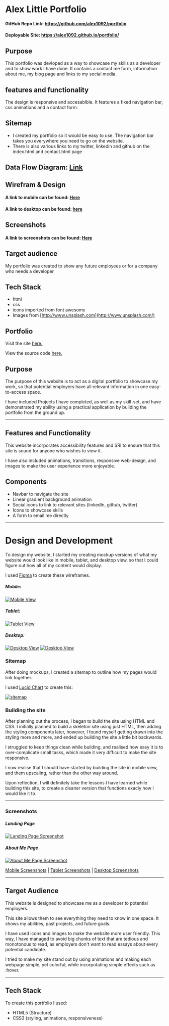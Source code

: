 # Alex Little Portfolio

#### GitHub Repo Link: https://github.com/alex1092/portfolio

#### Deployable Site: https://alex1092.github.io/portfolio/

## Purpose

This portfolio was devloped as a way to showcase my skills as a developer and to show work I have done. It contains a contact me form, information about me, my blog page and links to my social media.

## features and functionality

The design is responsive and accesablble. It features a fixed navigation bar, css animations and a contact form.

## Sitemap

- I created my portfolio so it would be easy to use. The navigation bar takes you everywhere you need to go on the website.
- There is also various links to my twitter, linkedin and github on the index.html and contact.html page

## Data Flow Diagram: [Link](https://github.com/alex1092/portfolio/blob/master/docs/data-flow-diagram.png)

## Wirefram & Design

#### A link to mobile can be found: [Here](https://github.com/alex1092/portfolio/blob/master/docs/wireframe/wirefram-mobile.png)

#### A link to desktop can be found: [here](https://github.com/alex1092/portfolio/blob/master/docs/wireframe/wirefram-desktop.png)

## Screenshots

#### A link to screenshots can be found: [Here](https://github.com/alex1092/portfolio/tree/master/docs/screenshots)

## Target audience

My portfolio was created to show any future employees or for a company who needs a developer

## Tech Stack

- html
- css
- icons imported from font awesome
- Images from [http://www.unsplash.com](http://www.unsplash.com/)







## Portfolio

Visit the site [here.](https://heyitsmetazg.github.io/TanyaGibbs_T1A3/src/index.html)

View the source code [here.](https://github.com/HeyitsmeTazG/TanyaGibbs_T1A3/tree/master/src)

## Purpose

The purpose of this website is to act as a digital portfolio to showcase my work, so that potential employers have all relevant information in one easy-to-access space.

I have included Projects I have completed, as well as my skill-set, and have demonstrated my ability using a practical application by building the portfolio from the ground up.

------

## Features and Functionality

This website incorporates accessibility features and SRI to ensure that this site is sound for anyone who wishes to view it.

I have also included animations, transitions, responsive web-design, and images to make the user experience more enjoyable.

## Components

- Navbar to navigate the site
- Linear gradient background animation
- Social icons to link to relevant sites (linkedIn, github, twitter)
- Icons to showcase skills
- A form to email me directly

------

# Design and Development

To design my website, I started my creating mockup versions of what my website would look like in mobile, tablet, and desktop view, so that I could figure out how all of my content would display.

I used [Figma](https://www.figma.com/) to create these wireframes.

##### Mobile:

[![Mobile View](https://github.com/HeyitsmeTazG/TanyaGibbs_T1A3/raw/master/docs/screenshots/wireframes/mobile.png)](https://github.com/HeyitsmeTazG/TanyaGibbs_T1A3/blob/master/docs/screenshots/wireframes/mobile.png)

##### Tablet:

[![Tablet View](https://github.com/HeyitsmeTazG/TanyaGibbs_T1A3/raw/master/docs/screenshots/wireframes/tablet.png)](https://github.com/HeyitsmeTazG/TanyaGibbs_T1A3/blob/master/docs/screenshots/wireframes/tablet.png)

##### Desktop:

[![Desktop View](https://github.com/HeyitsmeTazG/TanyaGibbs_T1A3/raw/master/docs/screenshots/wireframes/desktop1.png)](https://github.com/HeyitsmeTazG/TanyaGibbs_T1A3/blob/master/docs/screenshots/wireframes/desktop1.png) [![Desktop View](https://github.com/HeyitsmeTazG/TanyaGibbs_T1A3/raw/master/docs/screenshots/wireframes/desktop2.png)](https://github.com/HeyitsmeTazG/TanyaGibbs_T1A3/blob/master/docs/screenshots/wireframes/desktop2.png)

### Sitemap

After doing mockups, I created a sitemap to outline how my pages would link together.

I used [Lucid Chart](https://www.lucidchart.com/) to create this:

[![sitemap](https://github.com/HeyitsmeTazG/TanyaGibbs_T1A3/raw/master/docs/screenshots/sitemap/sitemap.png)](https://github.com/HeyitsmeTazG/TanyaGibbs_T1A3/blob/master/docs/screenshots/sitemap/sitemap.png)

### Building the site

After planning out the process, I began to build the site using HTML and CSS. I initially planned to build a skeleton site using just HTML, then adding the styling components later, however, I found myself getting drawn into the styling more and more, and ended up building the site a little bit backwards.

I struggled to keep things clean while building, and realised how easy it is to over-complicate small tasks, which made it very difficult to make the site responsive.

I now realise that I should have started by building the site in mobile view, and them upscaling, rather than the other way around.

Upon reflection, I will definitely take the lessons I have learned while building this site, to create a cleaner version that functions exacly how I would like it to.

------

### Screenshots

##### Landing Page

[![Landing Page Screenshot](https://github.com/HeyitsmeTazG/TanyaGibbs_T1A3/raw/master/docs/screenshots/Desktop/landingpagedesktop.png)](https://github.com/HeyitsmeTazG/TanyaGibbs_T1A3/blob/master/docs/screenshots/Desktop/landingpagedesktop.png)

##### About Me Page

[![About Me Page Screenshot](https://github.com/HeyitsmeTazG/TanyaGibbs_T1A3/raw/master/docs/screenshots/Desktop/aboutmepagedesktop.png)](https://github.com/HeyitsmeTazG/TanyaGibbs_T1A3/blob/master/docs/screenshots/Desktop/aboutmepagedesktop.png)

[Mobile Screenshots](https://github.com/HeyitsmeTazG/TanyaGibbs_T1A3/blob/master/docs/screenshots/Mobile) | [Tablet Screenshots](https://github.com/HeyitsmeTazG/TanyaGibbs_T1A3/blob/master/docs/screenshots/Tablet) | [Desktop Screenshots](https://github.com/HeyitsmeTazG/TanyaGibbs_T1A3/blob/master/docs/screenshots/Desktop)

------

## Target Audience

This website is designed to showcase me as a developer to potential employers.

This site allows them to see everything they need to know in one space. It shows my abilities, past projects, and future goals.

I have used icons and images to make the website more user friendly. This way, I have managed to avoid big chunks of text that are tedious and monotonous to read, as employers don't want to read essays about every potential candidate.

I tried to make my site stand out by using animations and making each webpage simple, yet colorful, while incorpotating simple effects such as :hover.

------

## Tech Stack

To create this portfolio I used:

- HTML5 (Structure)
- CSS3 (styling, animations, responsiveness)